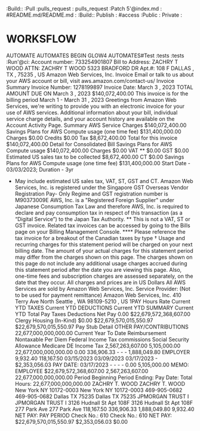 :Build::
:Pull :pulls_request :
pulls_request :Patch 5'@index.md :
#README.md/README.md :
:Build::
Publish :
#access :Public :
Private :
# WORKSFLOW
 AUTOMATE AUTOMATES BEGIN GLOW4 AUTOMATES#Test :tests :tests :Run'@ci:
Account number:
733254901807
Bill to Address:
ZACHRY T WOOD
ATTN: ZACHRY T WOOD
5323 BRADFORD DR
Apt.#: 108 F
DALLAS , TX , 75235 , US
Amazon Web Services, Inc. Invoice
Email or talk to us about your AWS account or bill, visit aws.amazon.com/contact-us/
Invoice Summary
Invoice Number: 1278199897
Invoice Date: March 3 , 2023
TOTAL AMOUNT DUE ON March 3 , 2023 $140,072,400.00
This invoice is for the billing period March 1 - March 31 , 2023
Greetings from Amazon Web Services, we're writing to provide you with an electronic invoice for your use of AWS services. Additional information
about your bill, individual service charge details, and your account history are available on the Account Activity Page.
Summary
AWS Service Charges $140,072,400.00
Savings Plans for AWS Compute usage (one time fee) $131,400,000.00
Charges $0.00
Credits $0.00
Tax $8,672,400.00
Total for this invoice $140,072,400.00
Detail for Consolidated Bill
Savings Plans for AWS Compute usage $140,072,400.00
Charges $0.00
VAT ** $0.00
GST $0.00
Estimated US sales tax to be collected $8,672,400.00
CT $0.00
Savings Plans for AWS Compute usage (one time fee) $131,400,000.00
Start Date - 03/03/2023; Duration - 3yr
* May include estimated US sales tax, VAT, ST, GST and CT.
Amazon Web Services, Inc. is registered under the Singapore GST Overseas Vendor Registration Pay-
Only Regime and GST registration number is M90373009E
AWS, Inc. is a "Registered Foreign Supplier" under Japanese Consumption Tax Law and therefore AWS,
Inc. is required to declare and pay consumption tax in respect of this transaction (as a “Digital Service”)
to the Japan Tax Authority.
** This is not a VAT, ST or GST invoice. Related tax invoices can be accessed by going to
the Bills page on your Billing Management Console.
**** Please reference the tax invoice for a breakout of the Canadian taxes by type
† Usage and recurring charges for this statement period will be charged on your next billing date. The
amount of your actual charges for this statement period may differ from the charges shown on this
page. The charges shown on this page do not include any additional usage charges accrued during this
statement period after the date you are viewing this page. Also, one-time fees and subscription charges
are assessed separately, on the date that they occur.
All charges and prices are in US Dollars
All AWS Services are sold by Amazon Web Services, Inc.
Service Provider:
(Not to be used for payment remittance)
Amazon Web Services, Inc.
410 Terry Ave North
Seattle , WA 98109-5210 , US
1PAY Hours Rate Current YTD
TAXES Current YTD
DEDUCTIONS Current YTD
SUMMARY Current YTD
Total Pay
Taxes 
Deductions
Net Pay
0.00 $22,679,572,368,607.00 Clergy Housing (In-Kind) $0.00 $22,679,570,015,550.97
$22,679,570,015,550.97 Pay Stub Detail OTHER PAY/CONTRIBUTIONS 22,677,000,000,000.00 Current Year To Date Reimbursement Nontaxable Per Diem Federal Income Tax commissions Social Security Allowance Medicare DE Income Tax 2,567,263,607.00 5,105,000.00 22,677,000,000,000.00 0.00 336,906.33 - - - 1,888,049.80 EMPLOYER 9,932.40 118,167.50 03/15/2023 03/09/2023 03/17/2023 - $2,353,056.03 PAY DATE: 03/17/2023 - - - - 0.00 5,105,000.00 MEMO: EMPLOYEE $22,679,572,368,607.00
2,567,263,607.00
22,677,000,000,000.00 Period Beginning Period Ending: Pay Date: Total Hours: 22,677,000,000,000.00 ZACHRY T. WOOD ZACHRY T. WOOD New York NY 10172-0003 New York NY 10172-0003 469-905-0682 469-905-0682 Dallas TX 75235 Dallas TX 75235 JPMORGAN TRUST I JPMORGAN TRUST I 3126 Hudnall St Apt 108F 3126 Hudnall St Apt 108F 277 Park Ave 277 Park Ave 118,167.50 336,906.33 1,888,049.80 9,932.40 NET PAY: PAY PERIOD Check No.: 610 Check No.: 610 NET PAY: $22,679,570,015,550.97 $2,353,056.03 $0.00
